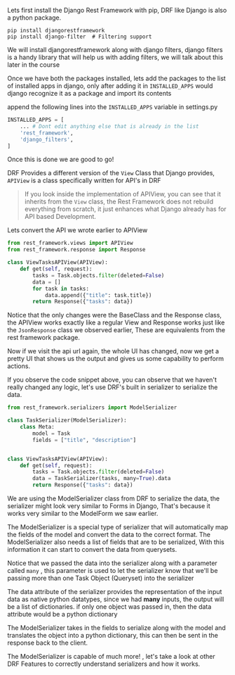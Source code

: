 Lets first install the Django Rest Framework with pip, DRF like Django is also a python package.

```shell
pip install djangorestframework
pip install django-filter  # Filtering support
```

We will install djangorestframework along with django filters, django filters is a handy library that will help us with adding filters, we will talk about this later in the course

Once we have both the packages installed, lets add the packages to the list of installed apps in django, only after adding it in `INSTALLED_APPS` would django recognize it as a package and import its contents

append the following lines into the `INSTALLED_APPS` variable in settings.py

```python
INSTALLED_APPS = [
    ... # Dont edit anything else that is already in the list
    'rest_framework',
    'django_filters',
]
```

Once this is done we are good to go!

DRF Provides a different version of the `View` Class that Django provides, `APIView` is a class specifically written for API's in DRF

> If you look inside the implementation of APIView, you can see that it inherits from the `View` class, the Rest Framework does not rebuild everything from scratch, it just enhances what Django already has for API based Development.

Lets convert the API we wrote earlier to APIView

```python
from rest_framework.views import APIView
from rest_framework.response import Response

class ViewTasksAPIView(APIView):
    def get(self, request):
        tasks = Task.objects.filter(deleted=False)
        data = []
        for task in tasks:
            data.append({"title": task.title})
        return Response({"tasks": data})
```

Notice that the only changes were the BaseClass and the Response class, the APIView works exactly like a regular View and Response works just like the `JsonResponse` class we observed earlier, These are equivalents from the rest framework package.

Now if we visit the api url again, the whole UI has changed, now we get a pretty UI that shows us the output and gives us some capability to perform actions.

If you observe the code snippet above, you can observe that we haven't really changed any logic, let's use DRF's built in serializer to serialize the data.

```python
from rest_framework.serializers import ModelSerializer

class TaskSerializer(ModelSerializer):
    class Meta:
        model = Task
        fields = ["title", "description"]


class ViewTasksAPIView(APIView):
    def get(self, request):
        tasks = Task.objects.filter(deleted=False)
        data = TaskSerializer(tasks, many=True).data
        return Response({"tasks": data})
```

We are using the ModelSerializer class from DRF to serialize the data, the serializer might look very similar to Forms in Django, That's because it works very similar to the ModelForm we saw earlier.

The ModelSerializer is a special type of serializer that will automatically map the fields of the model and convert the data to the correct format. The ModelSerializer also needs a list of fields that are to be serialized, With this information it can start to convert the data from querysets.

Notice that we passed the data into the serializer along with a parameter called `many` , this parameter is used to let the serializer know that we'll be passing more than one Task Object (Queryset) into the serializer

The data attribute of the serializer provides the representation of the input data as native python datatypes, since we had **many** inputs, the output will be a list of dictionaries. if only one object was passed in, then the data attribute would be a python dictionary

The ModelSerializer takes in the fields to serialize along with the model and translates the object into a python dictionary, this can then be sent in the response back to the client.

The ModelSerializer is capable of much more! , let's take a look at other DRF Features to correctly understand serializers and how it works.

